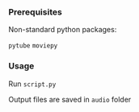 ### Prerequisites

Non-standard python packages:

`pytube`
`moviepy`



### Usage
Run `script.py`

Output files are saved in `audio` folder


[pytube]: https://img.shields.io/pypi/implementation/moviepy?label=package
[pytube-url]: https://pypi.org/project/pytube/
[moviepy-url]: https://pypi.org/project/moviepy/